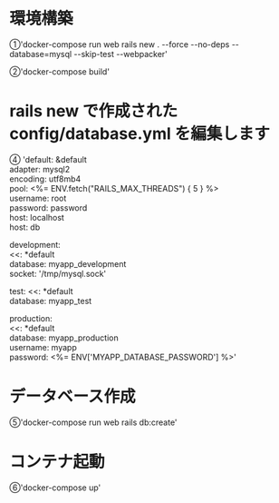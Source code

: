 # 環境構築
①'docker-compose run web rails new . --force --no-deps --database=mysql --skip-test --webpacker'

②'docker-compose build'

# rails new で作成された config/database.yml を編集します
④
 'default: &default </br>
  adapter: mysql2 </br>
  encoding: utf8mb4 </br>
  pool: <%= ENV.fetch("RAILS_MAX_THREADS") { 5 } %> </br>
  username: root </br>
  password: password </br>
  host: localhost </br>
  host: db

development: </br>
  <<: *default </br>
  database: myapp_development </br>
  socket: '/tmp/mysql.sock' </br>
  
test:
  <<: *default </br>
  database: myapp_test </br>

production: </br>
  <<: *default </br>
  database: myapp_production </br>
  username: myapp </br>
  password: <%= ENV['MYAPP_DATABASE_PASSWORD'] %>' </br>

# データベース作成
⑤'docker-compose run web rails db:create'

# コンテナ起動
⑥'docker-compose up'
